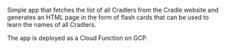 

Simple app that fetches the list of all Cradlers from the Cradle website
and generates an HTML page in the form of flash cards that can be used to
learn the names of all Cradlers.

The app is deployed as a Cloud Function on GCP.


